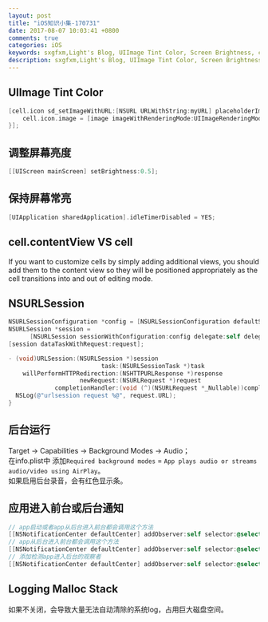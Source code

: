 ```yaml
---
layout: post
title: "iOS知识小集-170731"
date: 2017-08-07 10:03:41 +0800
comments: true
categories: iOS
keywords: sxgfxm,Light's Blog, UIImage Tint Color, Screen Brightness, cell.contentView, NSURLSession, Background Mode,Logging Malloc Stack
description: sxgfxm,Light's Blog, UIImage Tint Color, Screen Brightness, cell.contentView, NSURLSession, Background Mode,Logging Malloc Stack
---
```


## UIImage Tint Color

```objective-c
[cell.icon sd_setImageWithURL:[NSURL URLWithString:myURL] placeholderImage:[UIImage imageNamed:imageName] options:SDWebImageRefreshCached completed:^(UIImage *image, NSError *error, SDImageCacheType cacheType, NSURL *imageURL) {           
    cell.icon.image = [image imageWithRenderingMode:UIImageRenderingModeAlwaysTemplate];            
}];
```

## 调整屏幕亮度
```objective-c
[[UIScreen mainScreen] setBrightness:0.5];
```

## 保持屏幕常亮

```objective-c
[UIApplication sharedApplication].idleTimerDisabled = YES;
```

<!-- more -->

## cell.contentView VS cell

If you want to customize cells by simply adding additional views, you should add them to the content view so they will be positioned appropriately as the cell transitions into and out of editing mode.

## NSURLSession
```objective-c
NSURLSessionConfiguration *config = [NSURLSessionConfiguration defaultSessionConfiguration];
NSURLSession *session =
      [NSURLSession sessionWithConfiguration:config delegate:self delegateQueue:[NSOperationQueue mainQueue]];
[session dataTaskWithRequest:request];

- (void)URLSession:(NSURLSession *)session
                          task:(NSURLSessionTask *)task
    willPerformHTTPRedirection:(NSHTTPURLResponse *)response
                    newRequest:(NSURLRequest *)request
             completionHandler:(void (^)(NSURLRequest *_Nullable))completionHandler {
  NSLog(@"urlsession request %@", request.URL);
}
```

## 后台运行
Target -> Capabilities -> Background Modes -> Audio；  
在info.plist中 添加`Required background modes` = `App plays audio or streams audio/video using AirPlay`。  
如果启用后台录音，会有红色显示条。  

## 应用进入前台或后台通知
```objective-c
// app启动或者app从后台进入前台都会调用这个方法
[[NSNotificationCenter defaultCenter] addObserver:self selector:@selector(applicationBecomeActive) name:UIApplicationDidBecomeActiveNotification object:nil];
// app从后台进入前台都会调用这个方法
[[NSNotificationCenter defaultCenter] addObserver:self selector:@selector(applicationBecomeActive) name:UIApplicationWillEnterForegroundNotification object:nil];
// 添加检测app进入后台的观察者
[[NSNotificationCenter defaultCenter] addObserver:self selector:@selector(applicationEnterBackground) name: UIApplicationDidEnterBackgroundNotification object:nil];
```

## Logging Malloc Stack
如果不关闭，会导致大量无法自动清除的系统log，占用巨大磁盘空间。  